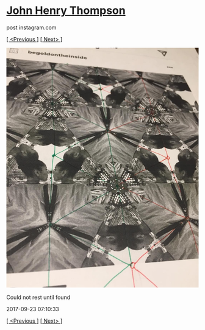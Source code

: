 # [John Henry Thompson](../README.md)
post instagram.com

[[ <Previous ]](2017-09-23-2.md) [[ Next> ]](2017-09-23-4.md)

[![](../media/2017-09-23/Could-not-rest-until-found.jpg)](../README.md)

Could not rest until  found

2017-09-23 07:10:33

[[ <Previous ]](2017-09-23-2.md) [[ Next> ]](2017-09-23-4.md)